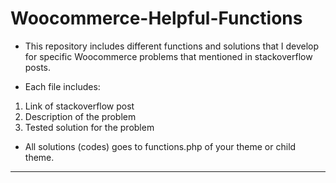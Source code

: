 # Woocommerce-Helpful-Functions
- This repository includes different functions and solutions that I develop for specific Woocommerce problems that mentioned in stackoverflow posts.

- Each file includes:
 1) Link of stackoverflow post
 2) Description of the problem
 3) Tested solution for the problem
 
- All solutions (codes) goes to functions.php of your theme or child theme.

---
